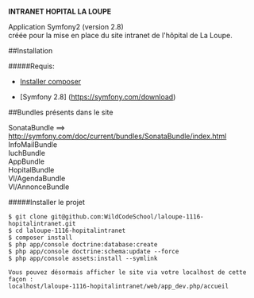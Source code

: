 **INTRANET HOPITAL LA LOUPE**

Application Symfony2 (version 2.8)  
créée pour la mise en place du site intranet de l'hôpital de La Loupe.

##Installation

#####Requis:

* [Installer composer](https://getcomposer.org/download/)

* [Symfony 2.8] (https://symfony.com/download)


##Bundles présents dans le site

SonataBundle ==> http://symfony.com/doc/current/bundles/SonataBundle/index.html  
InfoMailBundle  
IuchBundle  
AppBundle  
HopitalBundle  
Vl/AgendaBundle  
Vl/AnnonceBundle  


#####Installer le projet

   
    $ git clone git@github.com:WildCodeSchool/laloupe-1116-hopitalintranet.git
    $ cd laloupe-1116-hopitalintranet
    $ composer install
    $ php app/console doctrine:database:create
    $ php app/console doctrine:schema:update --force
    $ php app/console assets:install --symlink

    Vous pouvez désormais afficher le site via votre localhost de cette façon :
    localhost/laloupe-1116-hopitalintranet/web/app_dev.php/accueil





